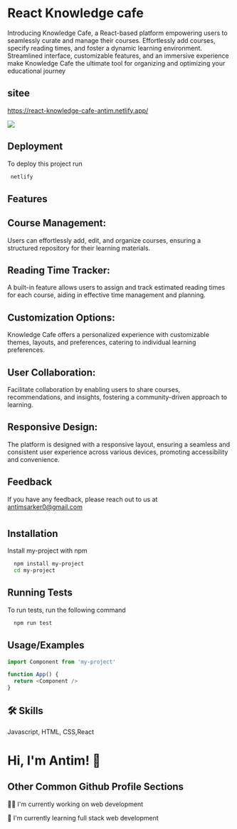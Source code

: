 
# React Knowledge cafe
Introducing Knowledge Cafe, a React-based platform empowering users to seamlessly curate and manage their courses. Effortlessly add courses, specify reading times, and foster a dynamic learning environment. Streamlined interface, customizable features, and an immersive experience make Knowledge Cafe the ultimate tool for organizing and optimizing your educational journey



## sitee

https://react-knowledge-cafe-antim.netlify.app/

![](images/Capture.JPG)

## Deployment

To deploy this project run

```bash
 netlify
```





## Features

## Course Management: 
Users can effortlessly add, edit, and organize courses, ensuring a structured repository for their learning materials.
## Reading Time Tracker: 
A built-in feature allows users to assign and track estimated reading times for each course, aiding in effective time management and planning.

## Customization Options:
 Knowledge Cafe offers a personalized experience with customizable themes, layouts, and preferences, catering to individual learning preferences.

## User Collaboration: 
Facilitate collaboration by enabling users to share courses, recommendations, and insights, fostering a community-driven approach to learning.

## Responsive Design: 
The platform is designed with a responsive layout, ensuring a seamless and consistent user experience across various devices, promoting accessibility and convenience.


## Feedback

If you have any feedback, please reach out to us at antimsarker0@gmail.com





#

## Installation

Install my-project with npm

```bash
  npm install my-project
  cd my-project
```
    



## Running Tests

To run tests, run the following command

```bash
  npm run test
```


## Usage/Examples

```javascript
import Component from 'my-project'

function App() {
  return <Component />
}
```





## 🛠 Skills
Javascript, HTML, CSS,React








# Hi, I'm Antim! 👋


## Other Common Github Profile Sections
👩‍💻 I'm currently working on web development

🧠 I'm currently learning full stack web development









